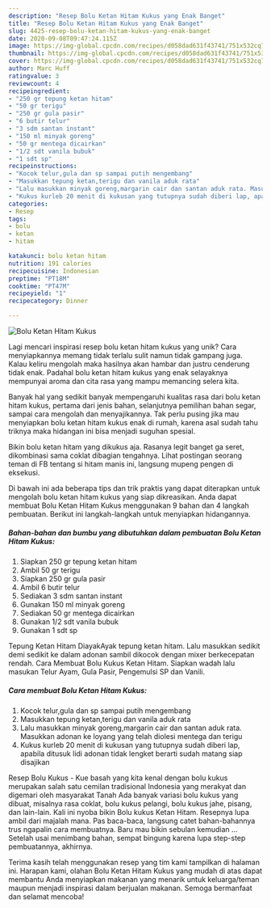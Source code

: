 ```yaml
---
description: "Resep Bolu Ketan Hitam Kukus yang Enak Banget"
title: "Resep Bolu Ketan Hitam Kukus yang Enak Banget"
slug: 4425-resep-bolu-ketan-hitam-kukus-yang-enak-banget
date: 2020-09-08T09:47:24.115Z
image: https://img-global.cpcdn.com/recipes/d058dad631f43741/751x532cq70/bolu-ketan-hitam-kukus-foto-resep-utama.jpg
thumbnail: https://img-global.cpcdn.com/recipes/d058dad631f43741/751x532cq70/bolu-ketan-hitam-kukus-foto-resep-utama.jpg
cover: https://img-global.cpcdn.com/recipes/d058dad631f43741/751x532cq70/bolu-ketan-hitam-kukus-foto-resep-utama.jpg
author: Marc Huff
ratingvalue: 3
reviewcount: 4
recipeingredient:
- "250 gr tepung ketan hitam"
- "50 gr terigu"
- "250 gr gula pasir"
- "6 butir telur"
- "3 sdm santan instant"
- "150 ml minyak goreng"
- "50 gr mentega dicairkan"
- "1/2 sdt vanila bubuk"
- "1 sdt sp"
recipeinstructions:
- "Kocok telur,gula dan sp sampai putih mengembang"
- "Masukkan tepung ketan,terigu dan vanila aduk rata"
- "Lalu masukkan minyak goreng,margarin cair dan santan aduk rata. Masukkan adonan ke loyang yang telah diolesi mentega dan terigu"
- "Kukus kurleb 20 menit di kukusan yang tutupnya sudah diberi lap, apabila ditusuk lidi adonan tidak lengket berarti sudah matang siap disajikan"
categories:
- Resep
tags:
- bolu
- ketan
- hitam

katakunci: bolu ketan hitam 
nutrition: 191 calories
recipecuisine: Indonesian
preptime: "PT18M"
cooktime: "PT47M"
recipeyield: "1"
recipecategory: Dinner

---
```



![Bolu Ketan Hitam Kukus](https://img-global.cpcdn.com/recipes/d058dad631f43741/751x532cq70/bolu-ketan-hitam-kukus-foto-resep-utama.jpg)

Lagi mencari inspirasi resep bolu ketan hitam kukus yang unik? Cara menyiapkannya memang tidak terlalu sulit namun tidak gampang juga. Kalau keliru mengolah maka hasilnya akan hambar dan justru cenderung tidak enak. Padahal bolu ketan hitam kukus yang enak selayaknya mempunyai aroma dan cita rasa yang mampu memancing selera kita.

Banyak hal yang sedikit banyak mempengaruhi kualitas rasa dari bolu ketan hitam kukus, pertama dari jenis bahan, selanjutnya pemilihan bahan segar, sampai cara mengolah dan menyajikannya. Tak perlu pusing jika mau menyiapkan bolu ketan hitam kukus enak di rumah, karena asal sudah tahu triknya maka hidangan ini bisa menjadi suguhan spesial.

Bikin bolu ketan hitam yang dikukus aja. Rasanya legit banget ga seret, dikombinasi sama coklat dibagian tengahnya. Lihat postingan seorang teman di FB tentang si hitam manis ini, langsung mupeng pengen di eksekusi.


Di bawah ini ada beberapa tips dan trik praktis yang dapat diterapkan untuk mengolah bolu ketan hitam kukus yang siap dikreasikan. Anda dapat membuat Bolu Ketan Hitam Kukus menggunakan 9 bahan dan 4 langkah pembuatan. Berikut ini langkah-langkah untuk menyiapkan hidangannya.

<!--inarticleads1-->

##### Bahan-bahan dan bumbu yang dibutuhkan dalam pembuatan Bolu Ketan Hitam Kukus:

1. Siapkan 250 gr tepung ketan hitam
1. Ambil 50 gr terigu
1. Siapkan 250 gr gula pasir
1. Ambil 6 butir telur
1. Sediakan 3 sdm santan instant
1. Gunakan 150 ml minyak goreng
1. Sediakan 50 gr mentega dicairkan
1. Gunakan 1/2 sdt vanila bubuk
1. Gunakan 1 sdt sp


Tepung Ketan Hitam DiayakAyak tepung ketan hitam. Lalu masukkan sedikit demi sedikit ke dalam adonan sambil dikocok dengan mixer berkecepatan rendah. Cara Membuat Bolu Kukus Ketan Hitam. Siapkan wadah lalu masukan Telur Ayam, Gula Pasir, Pengemulsi SP dan Vanili. 

<!--inarticleads2-->

##### Cara membuat Bolu Ketan Hitam Kukus:

1. Kocok telur,gula dan sp sampai putih mengembang
1. Masukkan tepung ketan,terigu dan vanila aduk rata
1. Lalu masukkan minyak goreng,margarin cair dan santan aduk rata. Masukkan adonan ke loyang yang telah diolesi mentega dan terigu
1. Kukus kurleb 20 menit di kukusan yang tutupnya sudah diberi lap, apabila ditusuk lidi adonan tidak lengket berarti sudah matang siap disajikan


Resep Bolu Kukus - Kue basah yang kita kenal dengan bolu kukus merupakan salah satu cemilan tradisional Indonesia yang merakyat dan digemari oleh masyarakat Tanah Ada banyak variasi bolu kukus yang dibuat, misalnya rasa coklat, bolu kukus pelangi, bolu kukus jahe, pisang, dan lain-lain. Kali ini nyoba bikin Bolu kukus Ketan Hitam. Resepnya lupa ambil dari majalah mana. Pas baca-baca, langsung catet bahan-bahannya trus ngapalin cara membuatnya. Baru mau bikin sebulan kemudian … Setelah usai menimbang bahan, sempat bingung karena lupa step-step pembuatannya, akhirnya. 

Terima kasih telah menggunakan resep yang tim kami tampilkan di halaman ini. Harapan kami, olahan Bolu Ketan Hitam Kukus yang mudah di atas dapat membantu Anda menyiapkan makanan yang menarik untuk keluarga/teman maupun menjadi inspirasi dalam berjualan makanan. Semoga bermanfaat dan selamat mencoba!
